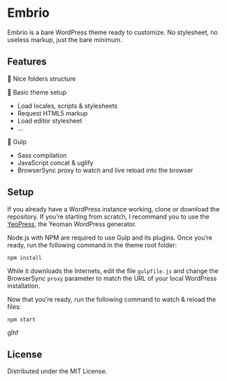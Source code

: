 # Embrio

Embrio is a bare WordPress theme ready to customize. No stylesheet, no useless markup, just the bare minimum.

## Features

📂 Nice folders structure

🔑 Basic theme setup

* Load locales, scripts & stylesheets
* Request HTML5 markup
* Load editor stylesheet
* …

🌟 Gulp

* Sass compilation
* JavaScript concat & uglify
* BrowserSync proxy to watch and live reload into the browser
	
## Setup

If you already have a WordPress instance working, clone or download the repository. If you’re starting from scratch, I recommand you to use the [YeoPress](https://github.com/wesleytodd/YeoPress), the Yeoman WordPress generator.

Node.js with NPM are required to use Gulp and its plugins. Once you’re ready, run the following command in the theme root folder:

```
npm install
```

While it downloads the Internets, edit the file `gulpfile.js` and change the BrowserSync `proxy` parameter to match the URL of your local WordPress installation.

Now that you’re ready, run the following command to watch & reload the files:

```
npm start
```

glhf

## License
Distributed under the MIT License.